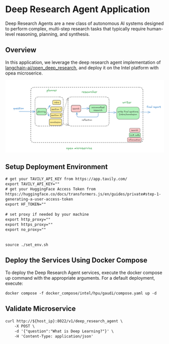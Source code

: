 # Deep Research Agent Application

Deep Research Agents are a new class of autonomous AI systems designed to perform complex, multi-step research tasks that typically require human-level reasoning, planning, and synthesis.

## Overview

In this application, we leverage the deep research agent implementation of [langchain-ai/open_deep_research](https://github.com/langchain-ai/open_deep_research), and deploy it on the Intel platform with opea microserice.

![Architecture Overview](assets/img/opea-deep-research-agent.png)

## Setup Deployment Environment

```
# get your TAVILY_API_KEY from https://app.tavily.com/
export TAVILY_API_KEY=""
# get your HuggingFace Access Token from https://huggingface.co/docs/transformers.js/en/guides/private#step-1-generating-a-user-access-token
export HF_TOKEN=""

# set proxy if needed by your machine
export http_proxy=""
export https_proxy=""
export no_proxy=""


source ./set_env.sh
```

## Deploy the Services Using Docker Compose

To deploy the Deep Research Agent services, execute the docker compose up command with the appropriate arguments. For a default deployment, execute:

```
docker compose -f docker_compose/intel/hpu/gaudi/compose.yaml up -d

```

## Validate Microservice

```shell
curl http://${host_ip}:8022/v1/deep_research_agent \
    -X POST \
    -d '{"question":"What is Deep Learning?"}' \
    -H 'Content-Type: application/json'
```
